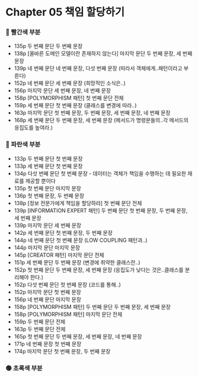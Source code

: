 # Chapter 05 책임 할당하기

### 🔴 빨간색 부분
* 135p 두 번째 문단 두 번째 문장
* 138p [올바른 도메인 모델이란 존재하지 않는다] 마지막 문단 두 번째 문장, 세 번째 문장
* 139p 네 번째 문단 네 번째 문장, 다섯 번째 문장 (따라서 객체에게..패턴이라고 부른다)
* 152p 네 번째 문단 세 번째 문장 (희망적인 소식은..)
* 156p 마지막 문단 세 번째 문장, 네 번째 문장
* 158p [POLYMORPHISM 패턴] 첫 번째 문단 전체
* 159p 세 번째 문단 첫 번째 문장 (클래스를 변경에 따라..)
* 163p 마지막 문단 첫 번째 문장, 두 번째 문장, 세 번째 문장, 네 번째 문장
* 168p 세 번째 문단 두 번째 문장, 세 번째 문장 (메서드가 명령문들의..각 메서드의 응집도를 높여라.)

### 🔵 파란색 부분
* 133p 두 번째 문단 첫 번째 문장
* 133p 세 번째 문단 첫 번째 문장
* 134p 다섯 번째 문단 첫 번째 문장 - 데이터는 객체가 책임을 수행하는 데 필요한 재료를 제공할 뿐이다
* 135p 첫 번째 문단 마지막 문장
* 136p 첫 번째 문장, 두 번째 문장
* 138p [정보 전문가에게 책임을 할당하라] 첫 번째 문단 전체
* 139p [INFORMATION EXPERT 패턴] 두 번째 문단 첫 번째 문장, 두 번째 문장, 세 번째 문장
* 139p 마지막 문단 세 번째 문장
* 142p 세 번째 문단 첫 번째 문장, 두 번째 문장
* 144p 네 번째 문단 첫 번째 문장 (LOW COUPLING 패턴과..)
* 144p 마지막 문단 마지막 문장
* 145p [CREATOR 패턴] 마지막 문단 전체
* 151p 세 번째 문단 두 번째 문장 (변경에 취약한 클래스란..)
* 152p 첫 번째 문단 두 번째 문장, 세 번째 문장 (응집도가 낮다는 것은..클래스를 분리해야 한다.)
* 152p 다섯 번째 문단 첫 번째 문장 (코드를 통해..)
* 152p 마지막 문단 첫 번째 문장
* 156p 네 번째 문단 마지막 문장
* 158p [POLYMORPHISM 패턴] 두 번째 문단 두 번째 문장, 세 번째 문장
* 158p [POLYMORPHISM 패턴] 마지막 문단 전체
* 159p 두 번째 문단 전체
* 163p 두 번째 문단 전체
* 165p 첫 번째 문단 두 번째 문장, 세 번째 문장, 네 번째 문장
* 171p 네 번째 문장 첫 번째 문장
* 174p 마지막 문단 첫 번째 문장, 두 번째 문장

### 🟢 초록색 부분
